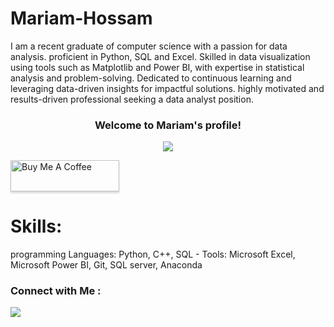 

# Mariam-Hossam
I am a recent graduate of computer science with a passion for data analysis. proficient in Python, SQL and Excel. Skilled in data visualization using tools such as Matplotlib and Power BI, with expertise in statistical analysis
and problem-solving. Dedicated to continuous learning and leveraging data-driven insights for impactful solutions.
highly motivated and results-driven professional seeking a data analyst position.


<h3 align="center">
  Welcome to Mariam's profile!
</h3>


<p align="center">
  <a href="https://github.com/DenverCoder1/readme-typing-svg"><img src="https://readme-typing-svg.herokuapp.com/?lines=Data%20Engineer%20;Always%20learning%20new%20things&font=Fira%20Code&center=true&width=440&height=45&color=f75c7e&vCenter=true&size=22"></a>
</p>
<a href="https://www.buymeacoffee.com" target="_blank"><img src="https://cdn.buymeacoffee.com/buttons/v2/lato-orange.png" alt="Buy Me A Coffee" style="height: 50px !important;width: 174px !important;box-shadow: 0px 3px 2px 0px rgba(190, 190, 190, 0.5) !important;-webkit-box-shadow: 0px 3px 2px 0px rgba(190, 190, 190, 0.5) !important;" ></a>


# Skills:

programming Languages: Python, C++, SQL -
Tools: Microsoft Excel,  Microsoft Power BI, Git, SQL server, Anaconda



### Connect with Me :

<a href="https://www.linkedin.com/in/mariam-hossam-goda/" target="_blank"><img src="https://img.shields.io/badge/-mariam%20hossam-0077B5?style=for-the-badge&logo=Linkedin&logoColor=white"/></a>



